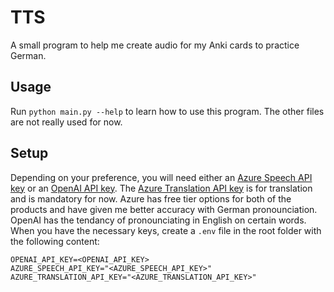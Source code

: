 # TTS

A small program to help me create audio for my Anki cards to practice German.

## Usage

Run `python main.py --help` to learn how to use this program. The other files are not really used for now.

## Setup

Depending on your preference, you will need either an [Azure Speech API key](https://learn.microsoft.com/en-us/azure/ai-services/speech-service/text-to-speech) or an [OpenAI API key](https://platform.openai.com/docs/overview). The [Azure Translation API key](https://learn.microsoft.com/en-us/azure/ai-services/translator/) is for translation and is mandatory for now.
Azure has free tier options for both of the products and have given me better accuracy with German pronounciation. OpenAI has the tendancy of pronounciating in English on certain words.
When you have the necessary keys, create a `.env` file in the root folder with the following content:

```
OPENAI_API_KEY=<OPENAI_API_KEY>
AZURE_SPEECH_API_KEY="<AZURE_SPEECH_API_KEY>"
AZURE_TRANSLATION_API_KEY="<AZURE_TRANSLATION_API_KEY>"
```
